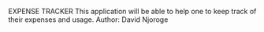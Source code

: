 EXPENSE TRACKER This application will be able to help one to keep track of their expenses and usage. Author: David Njoroge
